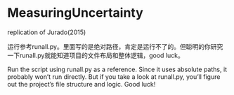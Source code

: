# MeasuringUncertainty

replication of Jurado(2015)  


运行参考runall.py。里面写的是绝对路径，肯定是运行不了的。但聪明的你研究一下runall.py就能知道项目的文件布局和整体逻辑，good luck。

Run the script using runall.py as a reference. Since it uses absolute paths, it probably won’t run directly. But if you take a look at runall.py, you’ll figure out the project’s file structure and logic. Good luck!
